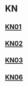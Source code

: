 # KN

## [KN01](KN01/README.md)

## [KN02](KN02/README.md)

## [KN03](KN03/README.md)

## [KN06](KN06/README.md)

